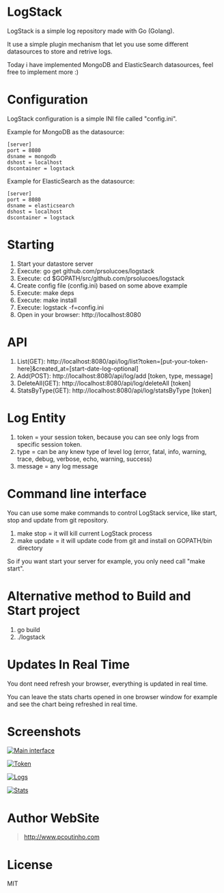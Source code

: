 # LogStack

LogStack is a simple log repository made with Go (Golang).

It use a simple plugin mechanism that let you use some different datasources to store and retrive logs.

Today i have implemented MongoDB and ElasticSearch datasources, feel free to implement more :)

# Configuration

LogStack configuration is a simple INI file called "config.ini".

Example for MongoDB as the datasource:

```
[server]
port = 8080
dsname = mongodb
dshost = localhost
dscontainer = logstack
```

Example for ElasticSearch as the datasource:

```
[server]
port = 8080
dsname = elasticsearch
dshost = localhost
dscontainer = logstack
```

# Starting

1. Start your datastore server
2. Execute: go get github.com/prsolucoes/logstack  
3. Execute: cd $GOPATH/src/github.com/prsolucoes/logstack  
4. Create config file (config.ini) based on some above example  
5. Execute: make deps  
6. Execute: make install  
7. Execute: logstack -f=config.ini
8. Open in your browser: http://localhost:8080  

# API

1. List(GET): http://localhost:8080/api/log/list?token=[put-your-token-here]&created_at=[start-date-log-optional]
2. Add(POST): http://localhost:8080/api/log/add   [token, type, message]
3. DeleteAll(GET): http://localhost:8080/api/log/deleteAll   [token]
4. StatsByType(GET): http://localhost:8080/api/log/statsByType   [token]

# Log Entity

1. token = your session token, because you can see only logs from specific session token.
2. type = can be any knew type of level log (error, fatal, info, warning, trace, debug, verbose, echo, warning, success)
3. message = any log message

# Command line interface

You can use some make commands to control LogStack service, like start, stop and update from git repository.

1. make stop   = it will kill current LogStack process
2. make update = it will update code from git and install on GOPATH/bin directory

So if you want start your server for example, you only need call "make start".

# Alternative method to Build and Start project

1. go build
2. ./logstack

# Updates In Real Time

You dont need refresh your browser, everything is updated in real time. 

You can leave the stats charts opened in one browser window for example and see the chart being refreshed in real time.  

# Screenshots

[![Main interface](https://github.com/prsolucoes/logstack/raw/master/screenshots/logstack1.png)](http://github.com/prsolucoes/logstack)

[![Token](https://github.com/prsolucoes/logstack/raw/master/screenshots/logstack2.png)](http://github.com/prsolucoes/logstack)

[![Logs](https://github.com/prsolucoes/logstack/raw/master/screenshots/logstack3.png)](http://github.com/prsolucoes/logstack)

[![Stats](https://github.com/prsolucoes/logstack/raw/master/screenshots/logstack4.png)](http://github.com/prsolucoes/logstack)

# Author WebSite

> http://www.pcoutinho.com

# License

MIT
